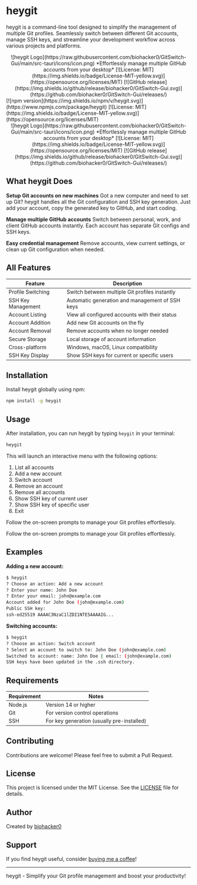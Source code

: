 # heygit
<!-- ![heygit Logo](https://raw.githubusercontent.com/biohacker0/heygit/main/assets/logo.png) -->
heygit is a command-line tool designed to simplify the management of multiple Git profiles. Seamlessly switch between different Git accounts, manage SSH keys, and streamline your development workflow across various projects and platforms.
<div align="center">
![heygit Logo](https://raw.githubusercontent.com/biohacker0/GitSwitch-Gui/main/src-tauri/icons/icon.png)
*Effortlessly manage multiple GitHub accounts from your desktop*
[![License: MIT](https://img.shields.io/badge/License-MIT-yellow.svg)](https://opensource.org/licenses/MIT)
[![GitHub release](https://img.shields.io/github/release/biohacker0/GitSwitch-Gui.svg)](https://github.com/biohacker0/GitSwitch-Gui/releases/)
</div>
[![npm version](https://img.shields.io/npm/v/heygit.svg)](https://www.npmjs.com/package/heygit)
[![License: MIT](https://img.shields.io/badge/License-MIT-yellow.svg)](https://opensource.org/licenses/MIT)
<div align="center">
![heygit Logo](https://raw.githubusercontent.com/biohacker0/GitSwitch-Gui/main/src-tauri/icons/icon.png)
*Effortlessly manage multiple GitHub accounts from your desktop*
[![License: MIT](https://img.shields.io/badge/License-MIT-yellow.svg)](https://opensource.org/licenses/MIT)
[![GitHub release](https://img.shields.io/github/release/biohacker0/GitSwitch-Gui.svg)](https://github.com/biohacker0/GitSwitch-Gui/releases/)
</div>

## What heygit Does

**Setup Git accounts on new machines**
Got a new computer and need to set up Git? heygit handles all the Git configuration and SSH key generation. Just add your account, copy the generated key to GitHub, and start coding.

**Manage multiple GitHub accounts** 
Switch between personal, work, and client GitHub accounts instantly. Each account has separate Git configs and SSH keys.

**Easy credential management**
Remove accounts, view current settings, or clean up Git configuration when needed.

## All Features

| Feature | Description |
|---------|-------------|
| Profile Switching | Switch between multiple Git profiles instantly |
| SSH Key Management | Automatic generation and management of SSH keys |
| Account Listing | View all configured accounts with their status |
| Account Addition | Add new Git accounts on the fly |
| Account Removal | Remove accounts when no longer needed |
| Secure Storage | Local storage of account information |
| Cross-platform | Windows, macOS, Linux compatibility |
| SSH Key Display | Show SSH keys for current or specific users |

## Installation

Install heygit globally using npm:

```bash
npm install -g heygit
```

## Usage

After installation, you can run heygit by typing `heygit` in your terminal:

```bash
heygit
```

This will launch an interactive menu with the following options:
1. List all accounts
2. Add a new account
3. Switch account
4. Remove an account
5. Remove all accounts
6. Show SSH key of current user
7. Show SSH key of specific user
8. Exit

Follow the on-screen prompts to manage your Git profiles effortlessly.

Follow the on-screen prompts to manage your Git profiles effortlessly.

## Examples

**Adding a new account:**
```bash
$ heygit
? Choose an action: Add a new account
? Enter your name: John Doe
? Enter your email: john@example.com
Account added for John Doe (john@example.com)
Public SSH key:
ssh-ed25519 AAAAC3NzaC1lZDI1NTE5AAAAIG...
```

**Switching accounts:**
```bash
$ heygit
? Choose an action: Switch account
? Select an account to switch to: John Doe (john@example.com)
Switched to account: name: John Doe | email: (john@example.com)
SSH keys have been updated in the .ssh directory.
```

## Requirements

| Requirement | Notes |
|-------------|-------|
| Node.js | Version 14 or higher |
| Git | For version control operations |
| SSH | For key generation (usually pre-installed) |

## Contributing

Contributions are welcome! Please feel free to submit a Pull Request.

## License

This project is licensed under the MIT License. See the [LICENSE](LICENSE) file for details.

## Author

Created by [biohacker0](https://github.com/biohacker0)

## Support

If you find heygit useful, consider [buying me a coffee](https://buymeacoffee.com/biohacker0)!

---

heygit - Simplify your Git profile management and boost your productivity!
